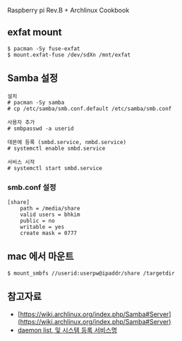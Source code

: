 Raspberry pi Rev.B + Archlinux Cookbook 

## exfat mount

	$ pacman -Sy fuse-exfat
	$ mount.exfat-fuse /dev/sdXn /mnt/exfat


## Samba 설정 

	설치 
	# pacman -Sy samba 
	# cp /etc/samba/smb.conf.default /etc/samba/smb.conf

	사용자 추가 
	# smbpasswd -a userid

	데몬에 등록 (smbd.service, nmbd.service)
	# systemctl enable smbd.service 

	서비스 시작 
	# systemctl start smbd.service

### smb.conf 설정 

	[share]
        path = /media/share
		valid users = bhkim
		public = no
		writable = yes
		create mask = 0777

## mac 에서 마운트 

	$ mount_smbfs //userid:userpw@ipaddr/share /targetdir

## 참고자료 


- [https://wiki.archlinux.org/index.php/Samba#Server](https://wiki.archlinux.org/index.php/Samba#Server)
- [daemon list, 및 시스템 등록 서비스명](https://wiki.archlinux.org/index.php/Daemons_List)
